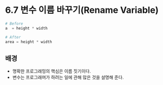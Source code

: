 # 6.7 변수 이름 바꾸기(Rename Variable)

```python
# Before
a  = height * width
```



```python
# After
area = height * width
```



## 배경

* 명확한 프로그래밍의 핵심은 이름 짓기이다.
* 변수는 프로그래머가 하려는 일에 관해 많은 것을 설명해 준다.



